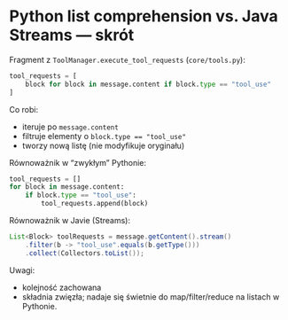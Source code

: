# Python list comprehension vs. Java Streams — skrót

Fragment z `ToolManager.execute_tool_requests` (`core/tools.py`):
```python
tool_requests = [
    block for block in message.content if block.type == "tool_use"
]
```
Co robi:
- iteruje po `message.content`
- filtruje elementy o `block.type == "tool_use"`
- tworzy nową listę (nie modyfikuje oryginału)

Równoważnik w “zwykłym” Pythonie:
```python
tool_requests = []
for block in message.content:
    if block.type == "tool_use":
        tool_requests.append(block)
```

Równoważnik w Javie (Streams):
```java
List<Block> toolRequests = message.getContent().stream()
    .filter(b -> "tool_use".equals(b.getType()))
    .collect(Collectors.toList());
```

Uwagi:
- kolejność zachowana
- składnia zwięzła; nadaje się świetnie do map/filter/reduce na listach w Pythonie.
